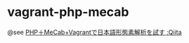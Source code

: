 vagrant-php-mecab
=================

@see [PHP＋MeCab+Vagrantで日本語形態素解析を試す :Qiita](http://qiita.com/kawanamiyuu/items/9d5e1eecae5f973ec273)
